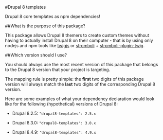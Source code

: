 #Drupal 8 templates

Drupal 8 core templates as npm dependencies!

##What is the purpose of this package?

This package allows Drupal 8 themers to create custom themes without having to actually install Drupal 8 on their computer - that is by using only nodejs and npm tools like [twigjs](https://www.npmjs.com/package/twig) or [stromboli](https://www.npmjs.com/package/stromboli) + [stromboli-plugin-twig](https://www.npmjs.com/package/stromboli-plugin-twig).

##Which version should I use?

You should always use the most recent version of this package that belongs to the Drupal 8 version that your project is targeting.

The mapping rule is pretty simple: the **first** two digits of this package version will always match the **last** two digits of the corresponding Drupal 8 version.

Here are some examples of what your dependency declaration would look like for the following (hypothetical) versions of Drupal 8:

* Drupal 8.2.5: `"drupal8-templates": 2.5.x`

* Drupal 8.3.0: `"drupal8-templates": 3.0.x`

* Drupal 8.4.9: `"drupal8-templates": 4.9.x`